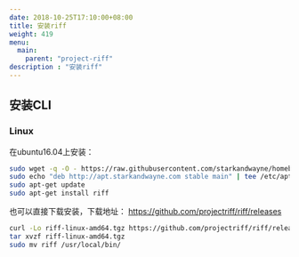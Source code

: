 ```yaml
---
date: 2018-10-25T17:10:00+08:00
title: 安装riff
weight: 419
menu:
  main:
    parent: "project-riff"
description : "安装riff"
---
```



## 安装CLI

### Linux

在ubuntu16.04上安装：

```bash
sudo wget -q -O - https://raw.githubusercontent.com/starkandwayne/homebrew-cf/master/public.key | apt-key add -
sudo echo "deb http://apt.starkandwayne.com stable main" | tee /etc/apt/sources.list.d/starkandwayne.list
sudo apt-get update
sudo apt-get install riff
```

也可以直接下载安装，下载地址： https://github.com/projectriff/riff/releases

```bash
curl -Lo riff-linux-amd64.tgz https://github.com/projectriff/riff/releases/download/v0.1.1/riff-linux-amd64.tgz
tar xvzf riff-linux-amd64.tgz
sudo mv riff /usr/local/bin/
```

